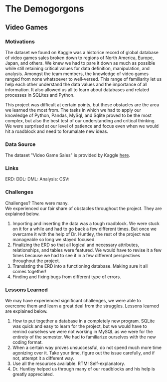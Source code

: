 # The Demogorgons

## Video Games

### **Motivations**

The dataset we found on Kaggle was a historice record of global database of video games sales broken down to regions of North America, Europe, Japan, and others.  We knew we had to pare it down as much as possible while still retaining critical values for data definition, manipulation, and analysis. Amongst the team members, the knowledge of video games ranged from none whatsoever to well-versed.  This range of familiarity let us help each other understand the data values and the importance of all information.  It also allowed us all to learn about databases and related processes in SQLites and Python. 

This project was difficult at certain points, but these obstacles are the area we learned the most from.  The tasks in which we had to apply our knowledge of Python, Pandas, MySql, and Sqlite proved to be the most complex, but also the best test of our understanding and critical thinking.  We were surprised at our level of patience and focus even when we would hit a roadblock and need to forumalate new ideas.  

### **Data Source**

The dataset "Video Game Sales" is provided by Kaggle [here](https://www.kaggle.com/gregorut/videogamesales).  

### Links
ERD:
DDL:
DML:
Analysis:
CSV:

### **Challenges**

Challenges?  There were many.  
We experienced our fair share of obstacles throughout the project.  They are explained below.  
1. Importing and inserting the data was a tough roadblock.  We were stuck on it for a while and had to go back a few different times.  But once we overcame it with the help of Dr. Huntley, the rest of the project was manageable so long we stayed focused.  
2. Finalizing the ERD so that all logical and necessary attributes, relationships, and tables were featured. We would have to revise it a few times because we had to see it in a few different perspectives throughout the project.    
3. Translating the ERD into a functioning database. Making sure it all comes together!
4. Finding and fixing bugs from different type of errors.  

### **Lessons Learned**

We may have experienced significant challenges, we were able to overcome them and learn a great deal from the struggles.  Lessons learned are explained below.  
1. How to put together a database in a completely new program.  SQLite was quick and easy to learn for the project, but we would have to remind ourselves we were not working in MySQL as we were for the entirety of the semester.  We had to familiarize ourselves with the new coding format.
2. When a certain way proves unsuccessful, do not spend much more time agonizing over it.  Take your time, figure out the issue carefully, and if not, attempt it a different way.  
3. Use all the resources available.  RTM!  Self-explanatory. 
4. Dr. Huntley helped us through many of our roadblocks and his help is greatly appreciated.  
